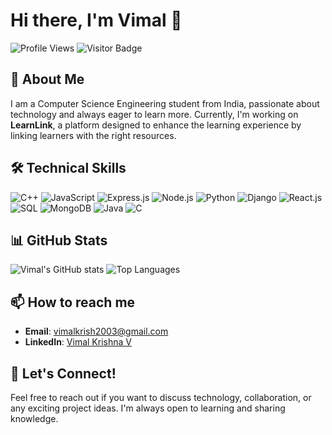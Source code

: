 # Hi there, I'm Vimal 👋

![Profile Views](https://komarev.com/ghpvc/?username=vimalkrish2003&color=brightgreen)
![Visitor Badge](https://visitor-badge.glitch.me/badge?page_id=vimalkrish2003.vimalkrish2003)

## 🚀 About Me
I am a Computer Science Engineering student from India, passionate about technology and always eager to learn more. Currently, I'm working on **LearnLink**, a platform designed to enhance the learning experience by linking learners with the right resources.

## 🛠️ Technical Skills
![C++](https://img.shields.io/badge/-C++-00599C?style=flat&logo=c%2B%2B&logoColor=white)
![JavaScript](https://img.shields.io/badge/-JavaScript-F7DF1E?style=flat&logo=javascript&logoColor=black)
![Express.js](https://img.shields.io/badge/-Express.js-000000?style=flat&logo=express&logoColor=white)
![Node.js](https://img.shields.io/badge/-Node.js-339933?style=flat&logo=node.js&logoColor=white)
![Python](https://img.shields.io/badge/-Python-3776AB?style=flat&logo=python&logoColor=white)
![Django](https://img.shields.io/badge/-Django-092E20?style=flat&logo=django&logoColor=white)
![React.js](https://img.shields.io/badge/-React.js-61DAFB?style=flat&logo=react&logoColor=black)
![SQL](https://img.shields.io/badge/-SQL-4479A1?style=flat&logo=postgresql&logoColor=white)
![MongoDB](https://img.shields.io/badge/-MongoDB-47A248?style=flat&logo=mongodb&logoColor=white)
![Java](https://img.shields.io/badge/-Java-007396?style=flat&logo=java&logoColor=white)
![C](https://img.shields.io/badge/-C-A8B9CC?style=flat&logo=c&logoColor=black)

## 📊 GitHub Stats
![Vimal's GitHub stats](https://github-readme-stats.vercel.app/api?username=vimalkrish2003&show_icons=true&theme=radical)
![Top Languages](https://github-readme-stats.vercel.app/api/top-langs/?username=vimalkrish2003&layout=compact&theme=radical)

## 📫 How to reach me
- **Email**: [vimalkrish2003@gmail.com](mailto:vimalkrish2003@gmail.com)
- **LinkedIn**: [Vimal Krishna V](https://www.linkedin.com/in/vimal-krishna-v/)

## 💬 Let's Connect!
Feel free to reach out if you want to discuss technology, collaboration, or any exciting project ideas. I'm always open to learning and sharing knowledge.
